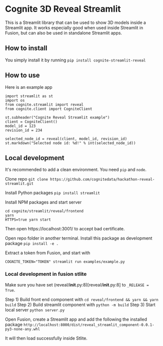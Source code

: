 # Cognite 3D Reveal Streamlit

This is a Streamlit library that can be used to show 3D models inside a Streamlit app. It works especially good when used inside Streamlit in Fusion, but can also be used in standalone Streamlit apps.

## How to install

You simply install it by running
`pip install cognite-streamlit-reveal`

## How to use

Here is an example app

```
import streamlit as st
import os
from cognite.streamlit import reveal
from cognite.client import CogniteClient

st.subheader("Cognite Reveal Streamlit example")
client = CogniteClient()
model_id = 123
revision_id = 234

selected_node_id = reveal(client, model_id, revision_id)
st.markdown("Selected node id: %d!" % int(selected_node_id))

```

## Local development

It's recommended to add a clean environment. You need `pip` and `node`.

Clone repo
`git clone https://github.com/cognitedata/hackathon-reveal-streamlit.git`

Install Python packages
`pip install streamlit`

Install NPM packages and start server

```
cd cognite/streamlit/reveal/frontend
yarn
HTTPS=true yarn start
```

Then open https://localhost:3001/ to accept bad certificate.

Open repo folder in another terminal. Install this package as development package
`pip install -e .`

Extract a token from Fusion, and start with

`COGNITE_TOKEN="TOKEN" streamlit run examples/example.py`

### Local development in fusion stlite

Make sure you have set (reveal/**init**.py:8)[reveal/__init__.py:8] to `_RELEASE = True`.

Step 1) Build front end component with `cd reveal/frontend && yarn && yarn build`
Step 2) Build streamlit component with `python -m build`
Step 3) Start local server `python server.py`

Open Fusion, create a Streamlit app and add the following the installed package
`http://localhost:8000/dist/reveal_streamlit_component-0.0.1-py3-none-any.whl`

It will then load successfully inside Stlite.

